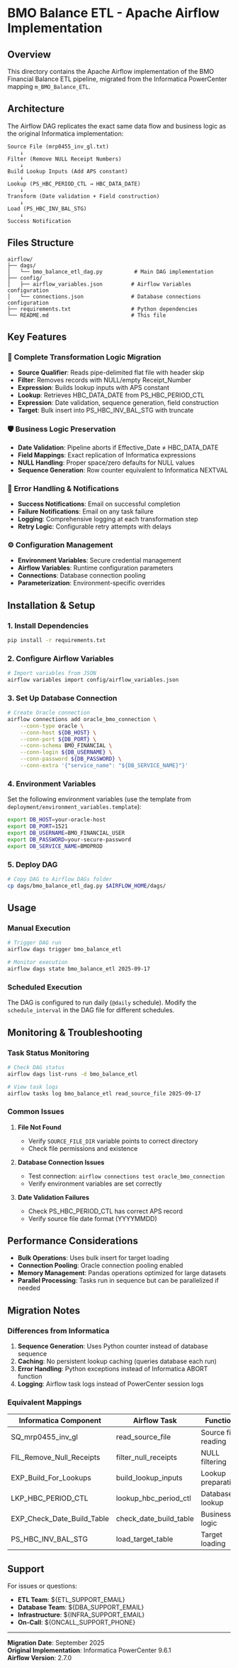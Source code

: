 # BMO Balance ETL - Apache Airflow Implementation

## Overview

This directory contains the Apache Airflow implementation of the BMO Financial Balance ETL pipeline, migrated from the Informatica PowerCenter mapping `m_BMO_Balance_ETL`.

## Architecture

The Airflow DAG replicates the exact same data flow and business logic as the original Informatica implementation:

```
Source File (mrp0455_inv_gl.txt)
    ↓
Filter (Remove NULL Receipt Numbers)
    ↓
Build Lookup Inputs (Add APS constant)
    ↓
Lookup (PS_HBC_PERIOD_CTL → HBC_DATA_DATE)
    ↓
Transform (Date validation + Field construction)
    ↓
Load (PS_HBC_INV_BAL_STG)
    ↓
Success Notification
```

## Files Structure

```
airflow/
├── dags/
│   └── bmo_balance_etl_dag.py          # Main DAG implementation
├── config/
│   ├── airflow_variables.json         # Airflow Variables configuration
│   └── connections.json               # Database connections configuration
├── requirements.txt                   # Python dependencies
└── README.md                          # This file
```

## Key Features

### 🔄 **Complete Transformation Logic Migration**
- **Source Qualifier**: Reads pipe-delimited flat file with header skip
- **Filter**: Removes records with NULL/empty Receipt_Number
- **Expression**: Builds lookup inputs with APS constant
- **Lookup**: Retrieves HBC_DATA_DATE from PS_HBC_PERIOD_CTL
- **Expression**: Date validation, sequence generation, field construction
- **Target**: Bulk insert into PS_HBC_INV_BAL_STG with truncate

### 🛡️ **Business Logic Preservation**
- **Date Validation**: Pipeline aborts if Effective_Date ≠ HBC_DATA_DATE
- **Field Mappings**: Exact replication of Informatica expressions
- **NULL Handling**: Proper space/zero defaults for NULL values
- **Sequence Generation**: Row counter equivalent to Informatica NEXTVAL

### 📧 **Error Handling & Notifications**
- **Success Notifications**: Email on successful completion
- **Failure Notifications**: Email on any task failure
- **Logging**: Comprehensive logging at each transformation step
- **Retry Logic**: Configurable retry attempts with delays

### ⚙️ **Configuration Management**
- **Environment Variables**: Secure credential management
- **Airflow Variables**: Runtime configuration parameters
- **Connections**: Database connection pooling
- **Parameterization**: Environment-specific overrides

## Installation & Setup

### 1. Install Dependencies
```bash
pip install -r requirements.txt
```

### 2. Configure Airflow Variables
```bash
# Import variables from JSON
airflow variables import config/airflow_variables.json
```

### 3. Set Up Database Connection
```bash
# Create Oracle connection
airflow connections add oracle_bmo_connection \
    --conn-type oracle \
    --conn-host ${DB_HOST} \
    --conn-port ${DB_PORT} \
    --conn-schema BMO_FINANCIAL \
    --conn-login ${DB_USERNAME} \
    --conn-password ${DB_PASSWORD} \
    --conn-extra '{"service_name": "${DB_SERVICE_NAME}"}'
```

### 4. Environment Variables
Set the following environment variables (use the template from `deployment/environment_variables.template`):

```bash
export DB_HOST=your-oracle-host
export DB_PORT=1521
export DB_USERNAME=BMO_FINANCIAL_USER
export DB_PASSWORD=your-secure-password
export DB_SERVICE_NAME=BMOPROD
```

### 5. Deploy DAG
```bash
# Copy DAG to Airflow DAGs folder
cp dags/bmo_balance_etl_dag.py $AIRFLOW_HOME/dags/
```

## Usage

### Manual Execution
```bash
# Trigger DAG run
airflow dags trigger bmo_balance_etl

# Monitor execution
airflow dags state bmo_balance_etl 2025-09-17
```

### Scheduled Execution
The DAG is configured to run daily (`@daily` schedule). Modify the `schedule_interval` in the DAG file for different schedules.

## Monitoring & Troubleshooting

### Task Status Monitoring
```bash
# Check DAG status
airflow dags list-runs -d bmo_balance_etl

# View task logs
airflow tasks log bmo_balance_etl read_source_file 2025-09-17
```

### Common Issues

1. **File Not Found**
   - Verify `SOURCE_FILE_DIR` variable points to correct directory
   - Check file permissions and existence

2. **Database Connection Issues**
   - Test connection: `airflow connections test oracle_bmo_connection`
   - Verify environment variables are set correctly

3. **Date Validation Failures**
   - Check PS_HBC_PERIOD_CTL has correct APS record
   - Verify source file date format (YYYYMMDD)

## Performance Considerations

- **Bulk Operations**: Uses bulk insert for target loading
- **Connection Pooling**: Oracle connection pooling enabled
- **Memory Management**: Pandas operations optimized for large datasets
- **Parallel Processing**: Tasks run in sequence but can be parallelized if needed

## Migration Notes

### Differences from Informatica
1. **Sequence Generation**: Uses Python counter instead of database sequence
2. **Caching**: No persistent lookup caching (queries database each run)
3. **Error Handling**: Python exceptions instead of Informatica ABORT function
4. **Logging**: Airflow task logs instead of PowerCenter session logs

### Equivalent Mappings
| Informatica Component | Airflow Task | Function |
|----------------------|--------------|----------|
| SQ_mrp0455_inv_gl | read_source_file | Source file reading |
| FIL_Remove_Null_Receipts | filter_null_receipts | NULL filtering |
| EXP_Build_For_Lookups | build_lookup_inputs | Lookup preparation |
| LKP_HBC_PERIOD_CTL | lookup_hbc_period_ctl | Database lookup |
| EXP_Check_Date_Build_Table | check_date_build_table | Business logic |
| PS_HBC_INV_BAL_STG | load_target_table | Target loading |

## Support

For issues or questions:
- **ETL Team**: ${ETL_SUPPORT_EMAIL}
- **Database Team**: ${DBA_SUPPORT_EMAIL}
- **Infrastructure**: ${INFRA_SUPPORT_EMAIL}
- **On-Call**: ${ONCALL_SUPPORT_PHONE}

---

**Migration Date**: September 2025  
**Original Implementation**: Informatica PowerCenter 9.6.1  
**Airflow Version**: 2.7.0
